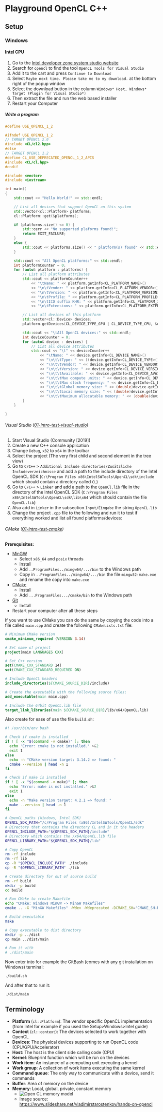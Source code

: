 # Playground OpenCL C++

## Setup

### Windows

#### Intel CPU

1. Go to the [Intel developer zone system studio website](https://dynamicinstaller.intel.com/system-studio/)
2. Search for `opencl` to find the tool `OpenCL Tools for Visual Studio`
3. Add it to the cart and press `Continue to Download`
4. Select `Maybe next time. Please take me to my download.` at the bottom right of the popup window
5. Select the download button in the column `Windows* Host, Windows* Target (Plugin for Visual Studio*)`
6. Then extract the file and run the web based installer
7. Restart your Computer

##### Write a program

```cpp
#define USE_OPENCL_1_2

#ifndef USE_OPENCL_1_2
// TARGET OPENCL 2.0
#include <CL/cl2.hpp>
#else
// TARGET OPENCL 1.2
#define CL_USE_DEPRECATED_OPENCL_1_2_APIS
#include <CL/cl.hpp>
#endif

#include <vector>
#include <iostream>

int main()
{
	std::cout << "Hello World!" << std::endl;

	// List all devices that support OpenCL on this system
	std::vector<cl::Platform> platforms;
	cl::Platform::get(&platforms);

	if (platforms.size() <= 0) {
		std::cerr << "No supported plaforms found!";
		return EXIT_FAILURE;
	}
	else {
		std::cout << platforms.size() << " platform(s) found" << std::endl;
	}

	std::cout << "All OpenCL platforms:" << std::endl;
	int platformCounter = 0;
	for (auto& platform : platforms) {
		// List all platform attributes
		std::cout << platformCounter++
			<< "\tName: " << platform.getInfo<CL_PLATFORM_NAME>()
			<< "\n\tVendor: " << platform.getInfo<CL_PLATFORM_VENDOR>()
			<< "\n\tVersion: " << platform.getInfo<CL_PLATFORM_VERSION>()
			<< "\n\tProfile: " << platform.getInfo<CL_PLATFORM_PROFILE>()
			<< "\n\tICD suffix KHR: " << platform.getInfo<CL_PLATFORM_ICD_SUFFIX_KHR>()
			<< "\n\tExtensions: " << platform.getInfo<CL_PLATFORM_EXTENSIONS>() << std::endl;

		// List all devices of this platform
		std::vector<cl::Device> devices;
		platform.getDevices(CL_DEVICE_TYPE_GPU | CL_DEVICE_TYPE_CPU, &devices);

		std::cout << "\tAll OpenCL devices:" << std::endl;
		int deviceCounter = 0;
		for (auto& device : devices) {
			// List all device attributes
			std::cout << "\t" << deviceCounter++
				<< "\tName: " << device.getInfo<CL_DEVICE_NAME>()
				<< "\n\t\tType: " << ((device.getInfo<CL_DEVICE_TYPE>() == CL_DEVICE_TYPE_GPU) ? "GPU" : "CPU")
				<< "\n\t\tVendor: " << device.getInfo<CL_DEVICE_VENDOR>()
				<< "\n\t\tVersion: " << device.getInfo<CL_DEVICE_VERSION>()
				<< "\n\t\tAvailable: " << device.getInfo<CL_DEVICE_AVAILABLE>()
				<< "\n\t\tMax compute units: " << device.getInfo<CL_DEVICE_MAX_COMPUTE_UNITS>()
				<< "\n\t\tMax clock frequency: " << device.getInfo<CL_DEVICE_MAX_CLOCK_FREQUENCY>()
				<< "\n\t\tGlobal memory size: " << (double)device.getInfo<CL_DEVICE_GLOBAL_MEM_SIZE>() / pow(2, 30) << "GB"
				<< "\n\t\tLocal memory size: " << (double)device.getInfo<CL_DEVICE_LOCAL_MEM_SIZE>() / pow(2, 10) << "KB"
				<< "\n\t\tMaximum allocatable memory: " << (double)device.getInfo<CL_DEVICE_MAX_MEM_ALLOC_SIZE>() / pow(2, 30) << "GB" << std::endl;
		}
	}

}
```

###### Visual Studio ([01-intro-test-visual-studio](01-intro-test-visual-studio/))

1. Start Visual Studio (Community [2019])
2. Create a new C++ console application
3. Change `Debug`, `x32` to `x64` in the toolbar
4. Select the project (The very first child and second element in the tree view)
5. Go to `C/C++` > `Additional Include directories/Zusätzliche Includeverzeichnisse` and add a path to the include directory of the Intel OpenCL SDK (`C:\Program Files x86\IntelSWTools\OpenCL\sdk\include` which should contain a directory called `CL`)
6. Go to `C/C++` > `Linker` and add a path to the `OpenCl.lib` file in the directory of the Intel OpenCL SDK (`C:\Program Files x86\IntelSWTools\OpenCL\sdk\lib\x64` which should contain the file `OpenCL.lib`)
7. Also add in `Linker` in the subsection `Input/Eingabe` the string `OpenCL.lib`
8. Change the project `.cpp` file to the following and run it to test if everything worked and list all found platforms/devices:

###### CMake ([01-intro-test-cmake](01-intro-test-cmake/))

**Prerequisites:**

- [MinGW](https://sourceforge.net/projects/mingw-w64/files/latest/download)
  - Select `x86_64` and `posix` threads
  - Install
  - Add `..ProgramFiles../mingw64/.../bin` to the Windows path
  - Copy in `..ProgramFiles../mingw64/.../bin` the file `mingw32-make.exe` and rename the copy into `make.exe`
- [CMake](https://cmake.org/download/)
  - Install
  - Add `...ProgramFiles.../cmake/bin` to the Windows path
- [Git](https://git-scm.com/downloads)
  - Install
- Restart your computer after all these steps

If you want to use CMake you can do the same by copying the code into a file called `main.cpp` and create the following `CMakeLists.txt` file:

```cmake
# Minimum CMake version
cmake_minimum_required (VERSION 3.14)

# Set name of project
project(main LANGUAGES CXX)

# Set C++ version
set(CMAKE_CXX_STANDARD 14)
set(CMAKE_CXX_STANDARD_REQUIRED ON)

# Include OpenCL headers
include_directories(${CMAKE_SOURCE_DIR}/include)

# Create the executable with the following source files:
add_executable(main main.cpp)

# Include the 64bit OpenCL.lib file
target_link_libraries(main ${CMAKE_SOURCE_DIR}/lib/x64/OpenCL.lib)
```

Also create for ease of use the file `build.sh`:

```sh
#! /usr/bin/env bash

# Check if cmake is installed
if ! [ -x "$(command -v cmake)" ]; then
  echo 'Error: cmake is not installed.' >&2
  exit 1
else
  echo -n "CMake version target: 3.14.2 => found: "
  cmake --version | head -n 1
fi

# Check if make is installed
if ! [ -x "$(command -v make)" ]; then
  echo 'Error: make is not installed.' >&2
  exit 1
else
  echo -n "Make version target: 4.2.1 => found: "
  make --version | head -n 1
fi

# OpenCL paths (Windows, Intel SDK)
OPENCL_SDK_PATH="/c/Program Files (x86)/IntelSWTools/OpenCL/sdk"
# Directory that contains the directory CL and in it the headers
OPENCL_INCLUDE_PATH="${OPENCL_SDK_PATH}/include"
# Directory which contains the /x64/OpenCL.lib file
OPENCL_LIBRARY_PATH="${OPENCL_SDK_PATH}/lib"

# Copy OpenCL
rm -rf include
rm -rf lib
cp -R "$OPENCL_INCLUDE_PATH" ./include
cp -R "$OPENCL_LIBRARY_PATH" ./lib

# Create directory for out of source build
rm -rf build
mkdir -p build
cd build

# Run CMake to create Makefile
echo "CMake: Windows MinGW -> MinGW Makefiles"
cmake .. -G "MinGW Makefiles" -Wdev -Wdeprecated -DCMAKE_SH="CMAKE_SH-NOTFOUND" -DCMAKE_BUILD_TYPE=Release

# Build executable
make

# Copy executable to dist directory
mkdir -p ../dist
cp main ../dist/main

# Run it with
# ./dist/main
```

Now enter into for example the GitBash (comes with any git installation on Windows) terminal:

```sh
./build.sh
```

And after that to run it:

```sh
./dist/main
```

## Terminology

- **Platform** (`cl::Platform`): The vendor specific OpenCL implementation (from Intel for example if you used the Setup>Windows>Intel guide)
-  **Context** (`cl::context`): The devices selected to work together with OpenCL
- **Devices**: The physical devices supporting to run OpenCL code (CPU/GPU/Accelerator)
- **Host**: The host is the client side calling code (CPU)
- **Kernel**: Blueprint function which will be run on the devices
- **Work item**: An instance of a computing unit executing a kernel
- **Work group**: A collection of work items executing the same kernel
- **Command queue**: The only way to communicate with a device, send it commands
- **Buffer**: Area of memory on the device
- **Memory**: Local, global, private, constant memory
  - ![Open CL memory model](hands-on-opencl-33-1024.jpg)
  - Image source: https://www.slideshare.net/vladimirstarostenkov/hands-on-opencl
